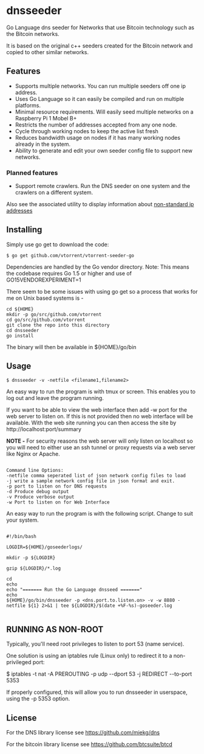 # dnsseeder
Go Language dns seeder for Networks that use Bitcoin technology such as the Bitcoin networks.

It is based on the original c++ seeders created for the Bitcoin network and copied to other similar networks.

## Features

* Supports multiple networks. You can run multiple seeders off one ip address.
* Uses Go Language so it can easily be compiled and run on multiple platforms.
* Minimal resource requirements. Will easily seed multiple networks on a Raspberry Pi 1 Mobel B+
* Restricts the number of addresses accepted from any one node.
* Cycle through working nodes to keep the active list fresh
* Reduces bandwidth usage on nodes if it has many working nodes already in the system.
* Ability to generate and edit your own seeder config file to support new networks.

### Planned features

* Support remote crawlers. Run the DNS seeder on one system and the crawlers on a different system.


Also see the associated utility to display information about [non-standard ip addresses](https://github.com/gombadi/nonstd/)



## Installing

Simply use go get to download the code:

    $ go get github.com/vtorrent/vtorrent-seeder-go

Dependencies are handled by the Go vendor directory.
Note: This means the codebase requires Go 1.5 or higher and use of GO15VENDOREXPERIMENT=1

There seem to be some issues with using go get so a process that works for me on Unix based systems is -

```
cd ${HOME}
mkdir -p go/src/github.com/vtorrent
cd go/src/github.com/vtorrent
git clone the repo into this directory
cd dnsseeder
go install

```
The binary will then be available in ${HOME}/go/bin


## Usage

    $ dnsseeder -v -netfile <filename1,filename2>

An easy way to run the program is with tmux or screen. This enables you to log out and leave the program running.

If you want to be able to view the web interface then add -w port for the web server to listen on. If this is not provided then no web interface will be available. With the web site running you can then access the site by http://localhost:port/summary

**NOTE -** For security reasons the web server will only listen on localhost so you will need to either use an ssh tunnel or proxy requests via a web server like Nginx or Apache.

```

Command line Options:
-netfile comma seperated list of json network config files to load
-j write a sample network config file in json format and exit.
-p port to listen on for DNS requests
-d Produce debug output
-v Produce verbose output
-w Port to listen on for Web Interface

```

An easy way to run the program is with the following script. Change to suit your system.

```

#!/bin/bash

LOGDIR=${HOME}/goseederlogs/

mkdir -p ${LOGDIR}

gzip ${LOGDIR}/*.log

cd
echo
echo "======= Run the Go Language dnsseed ======="
echo
${HOME}/go/bin/dnsseeder -p <dns.port.to.listen.on> -v -w 8880 -netfile ${1} 2>&1 | tee ${LOGDIR}/$(date +%F-%s)-goseeder.log


```


## RUNNING AS NON-ROOT

Typically, you'll need root privileges to listen to port 53 (name service).

One solution is using an iptables rule (Linux only) to redirect it to
a non-privileged port:

$ iptables -t nat -A PREROUTING -p udp --dport 53 -j REDIRECT --to-port 5353

If properly configured, this will allow you to run dnsseeder in userspace, using
the -p 5353 option.


## License

For the DNS library license see https://github.com/miekg/dns

For the bitcoin library license see https://github.com/btcsuite/btcd


